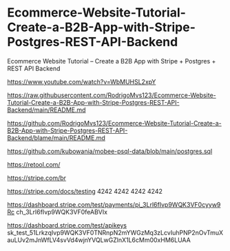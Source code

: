 # Ecommerce-Website-Tutorial-Create-a-B2B-App-with-Stripe-Postgres-REST-API-Backend

Ecommerce Website Tutorial – Create a B2B App with Stripe + Postgres + REST API Backend

https://www.youtube.com/watch?v=WbMUHSL2xpY

https://raw.githubusercontent.com/RodrigoMvs123/Ecommerce-Website-Tutorial-Create-a-B2B-App-with-Stripe-Postgres-REST-API-Backend/main/README.md


https://github.com/RodrigoMvs123/Ecommerce-Website-Tutorial-Create-a-B2B-App-with-Stripe-Postgres-REST-API-Backend/blame/main/README.md

https://github.com/kubowania/mobee-psql-data/blob/main/postgres.sql



https://retool.com/

https://stripe.com/br

https://stripe.com/docs/testing
4242 4242 4242 4242

https://dashboard.stripe.com/test/payments/pi_3Lrl6fIvp9WQK3VF0cyyw9Rc
ch_3Lrl6fIvp9WQK3VF0feABVIx

https://dashboard.stripe.com/test/apikeys
sk_test_51LrkzqIvp9WQK3VF0TNRnpN2mYWGzMq3zLcvIuhPNP2nOvTmuXauLUv2mJnWfLV4svVd4wjnYVQLwGZlnX1L6cMm00xHM6LUAA


